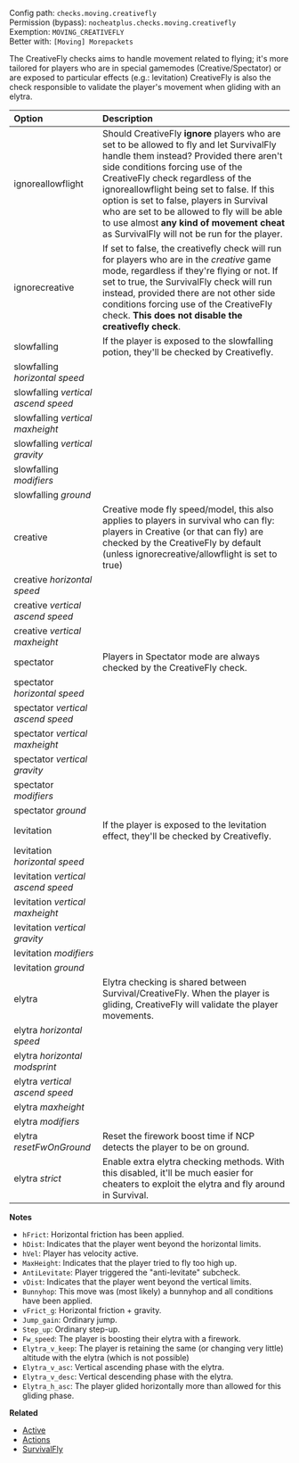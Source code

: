 Config path: `checks.moving.creativefly`  
Permission (bypass): `nocheatplus.checks.moving.creativefly`  
Exemption: `MOVING_CREATIVEFLY`  
Better with: `[Moving] Morepackets`  

The CreativeFly checks aims to handle movement related to flying; it's more tailored for players who are in special gamemodes (Creative/Spectator) or are exposed to particular effects (e.g.: levitation)
CreativeFly is also the check responsible to validate the player's movement when gliding with an elytra.

| Option              | Description |
| :------------------ | :---------- |
| ignoreallowflight   | Should CreativeFly **ignore** players who are set to be allowed to fly and let SurvivalFly handle them instead? Provided there aren't side conditions forcing use of the CreativeFly check regardless of the ignoreallowflight being set to false. If this option is set to false, players in Survival who are set to be allowed to fly will be able to use almost **any kind of movement cheat** as SurvivalFly will not be run for the player. |
| ignorecreative      | If set to false, the creativefly check will run for players who are in the _creative_ game mode, regardless if they're flying or not. If set to true, the SurvivalFly check will run instead, provided there are not other side conditions forcing use of the CreativeFly check. **This does not disable the creativefly check**. |
| slowfalling        | If the player is exposed to the slowfalling potion, they'll be checked by Creativefly. |
| slowfalling _horizontal speed_ ||
| slowfalling _vertical ascend speed_ ||
| slowfalling _vertical maxheight_||
| slowfalling _vertical gravity_||
| slowfalling _modifiers_||
| slowfalling _ground_||
| creative           | Creative mode fly speed/model, this also applies to players in survival who can fly: players in Creative (or that can fly) are checked by the CreativeFly by default (unless ignorecreative/allowflight is set to true)|
| creative _horizontal speed_||
| creative _vertical ascend speed_||
| creative _vertical maxheight_||
| spectator         | Players in Spectator mode are always checked by the CreativeFly check. |
| spectator  _horizontal speed_ ||
| spectator  _vertical ascend speed_ ||
| spectator  _vertical maxheight_||
| spectator  _vertical gravity_||
| spectator  _modifiers_||
| spectator  _ground_||
| levitation        | If the player is exposed to the levitation effect, they'll be checked by Creativefly. |
| levitation  _horizontal speed_ ||
| levitation  _vertical ascend speed_ ||
| levitation  _vertical maxheight_||
| levitation  _vertical gravity_||
| levitation  _modifiers_||
| levitation  _ground_||
| elytra           | Elytra checking is shared between Survival/CreativeFly. When the player is gliding, CreativeFly will validate the player movements.|
| elytra _horizontal speed_||
| elytra  _horizontal modsprint_||
| elytra _vertical ascend speed_ ||
| elytra _maxheight_||
| elytra _modifiers_||
| elytra _resetFwOnGround_ | Reset the firework boost time if NCP detects the player to be on ground. |
| elytra _strict_ | Enable extra elytra checking methods. With this disabled, it'll be much easier for cheaters to exploit the elytra and fly around in Survival.|

**Notes**
* `hFrict`: Horizontal friction has been applied.
* `hDist`: Indicates that the player went beyond the horizontal limits.
* `hVel`: Player has velocity active.
* `MaxHeight`: Indicates that the player tried to fly too high up.
* `AntiLevitate`: Player triggered the "anti-levitate" subcheck.
* `vDist`: Indicates that the player went beyond the vertical limits.
* `Bunnyhop`: This move was (most likely) a bunnyhop and all conditions have been applied.
* `vFrict_g`: Horizontal friction + gravity.
* `Jump_gain`: Ordinary jump.
* `Step_up`: Ordinary step-up.
* `Fw_speed`: The player is boosting their elytra with a firework.
* `Elytra_v_keep`: The player is retaining the same (or changing very little) altitude with the elytra (which is not possible)
* `Elytra_v_asc`: Vertical ascending phase with the elytra.
* `Elytra_v_desc`: Vertical descending phase with the elytra.
* `Elytra_h_asc`: The player glided horizontally more than allowed for this gliding phase.


**Related**  
* [Active](https://github.com/Updated-NoCheatPlus/Docs/blob/master/Settings/General.md#active)
* [Actions](https://github.com/Updated-NoCheatPlus/Docs/blob/master/Settings/General.md#actions)
* [SurvivalFly](https://github.com/Updated-NoCheatPlus/Docs/blob/master/Settings/Checks/%5BMoving%5D-Survivalfly.md)
